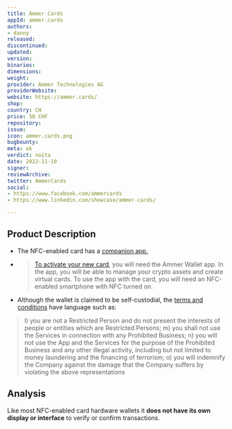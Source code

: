 ```yaml
---
title: Ammer Cards
appId: ammer.cards
authors:
- danny
released: 
discontinued: 
updated: 
version: 
binaries: 
dimensions: 
weight: 
provider: Ammer Technologies AG
providerWebsite: 
website: https://ammer.cards/
shop: 
country: CH
price: 50 CHF
repository: 
issue: 
icon: ammer.cards.png
bugbounty: 
meta: ok
verdict: noita
date: 2022-11-10
signer: 
reviewArchive: 
twitter: AmmerCards
social:
- https://www.facebook.com/ammercards
- https://www.linkedin.com/showcase/ammer-cards/

---
```


## Product Description 

- The NFC-enabled card has a [companion app.](https://play.google.com/store/apps/details?id=trustody.wallet) 
- > [To activate your new card](https://ammer.cards/getting-started), you will need the Ammer Wallet app. In the app, you will be able to manage your crypto assets and create virtual cards. To use the app with the card, you will need an NFC-enabled smartphone with NFC turned on.
- Although the wallet is claimed to be self-custodial, the [terms and conditions](https://ammer.cards/terms) have language such as:

> l) you are not a Restricted Person and do not present the interests of people or entities which are Restricted Persons;
> m) you shall not use the Services in connection with any Prohibited Business;
> n) you will not use the App and the Services for the purpose of the Prohibited Business and any other illegal activity, including but not limited to money laundering and the financing of terrorism;
> o) you will indemnify the Company against the damage that the Company suffers by violating the above representations

## Analysis 

Like most NFC-enabled card hardware wallets it **does not have its own display or interface** to verify or confirm transactions.